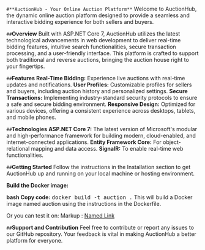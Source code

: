 `#**AuctionHub - Your Online Auction Platform**`
Welcome to AuctionHub, the dynamic online auction platform designed to provide a seamless and interactive bidding experience for both sellers and buyers.

`##`**Overview**
Built with ASP.NET Core 7, AuctionHub utilizes the latest technological advancements in web development to deliver real-time bidding features, intuitive search functionalities, secure transaction processing, and a user-friendly interface. This platform is crafted to support both traditional and reverse auctions, bringing the auction house right to your fingertips.

`##`**Features**
**Real-Time Bidding:** Experience live auctions with real-time updates and notifications.
**User Profiles:** Customizable profiles for sellers and buyers, including auction history and personalized settings.
**Secure Transactions:** Implementing industry-standard security protocols to ensure a safe and secure bidding environment.
**Responsive Design:** Optimized for various devices, offering a consistent experience across desktops, tablets, and mobile phones.

`##`**Technologies**
**ASP.NET Core 7:** The latest version of Microsoft's modular and high-performance framework for building modern, cloud-enabled, and internet-connected applications.
**Entity Framework Core:** For object-relational mapping and data access.
**SignalR:** To enable real-time web functionalities.

`##`**Getting Started**
Follow the instructions in the Installation section to get AuctionHub up and running on your local machine or hosting environment.

**Build the Docker image:**

**bash Copy code:**  <kbd>docker build -t auction .</kbd>
This will build a Docker image named auction using the instructions in the Dockerfile.

Or you can test it on: Markup :  [Named Link](https://auction.bytes-exchange.com/ "Auction")

`##`**Support and Contribution**
Feel free to contribute or report any issues to our GitHub repository. Your feedback is vital in making AuctionHub a better platform for everyone.
